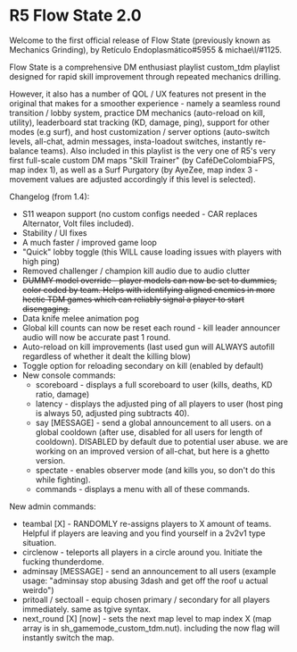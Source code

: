 # R5 Flow State 2.0
Welcome to the first official release of Flow State (previously known as Mechanics Grinding), by Retículo Endoplasmático#5955 & michae\l/#1125.

Flow State is a comprehensive DM enthusiast playlist custom_tdm playlist designed for rapid skill improvement through repeated mechanics drilling.

However, it also has a number of QOL / UX features not present in the original that makes for a smoother experience - namely a seamless round transition / lobby system, practice DM mechanics (auto-reload on kill, utility), leaderboard stat tracking (KD, damage, ping), support for other modes (e.g surf), and host customization / server options (auto-switch levels, all-chat, admin messages, insta-loadout switches, instantly re-balance teams). Also included in this playlist is the very one of R5's very first full-scale custom DM maps "Skill Trainer" (by CaféDeColombiaFPS, map index 1), as well as a Surf Purgatory (by AyeZee, map index 3 - movement values are adjusted accordingly if this level is selected).

Changelog (from 1.4):
* S11 weapon support (no custom configs needed - CAR replaces Alternator, Volt files included).
* Stability / UI fixes
* A much faster / improved game loop
* "Quick" lobby toggle (this WILL cause loading issues with players with high ping)
* Removed challenger / champion kill audio due to audio clutter
* ~~DUMMY model override - player models can now be set to dummies, color coded by team. Helps with identifying aligned enemies in more hectic TDM games which can reliably signal a player to start disengaging.~~
* Data knife melee animation pog
* Global kill counts can now be reset each round - kill leader announcer audio will now be accurate past 1 round.
* Auto-reload on kill improvements (last used gun will ALWAYS autofill regardless of whether it dealt the killing blow)
* Toggle option for reloading secondary on kill (enabled by default)
* New console commands:
  * scoreboard - displays a full scoreboard to user (kills, deaths, KD ratio, damage)
  * latency - displays the adjusted ping of all players to user (host ping is always 50, adjusted ping subtracts 40).
  * say [MESSAGE] - send a global announcement to all users. on a global cooldown (after use, disabled for all users for length of cooldown). DISABLED by default due to potential user abuse. we are working on an improved version of all-chat, but here is a ghetto version.
  * spectate - enables observer mode (and kills you, so don't do this while fighting).
  * commands - displays a menu with all of these commands.


New admin commands:
  * teambal [X] - RANDOMLY re-assigns players to X amount of teams. Helpful if players are leaving and you find yourself in a 2v2v1 type situation.
  * circlenow - teleports all players in a circle around you. Initiate the fucking thunderdome.
  * adminsay [MESSAGE] - send an announcement to all users (example usage: "adminsay stop abusing 3dash and get off the roof u actual weirdo")
  * pritoall / sectoall - equip chosen primary / secondary for all players immediately. same as tgive syntax.
  * next_round [X] [now] - sets the next map level to map index X (map array is in sh_gamemode_custom_tdm.nut). including the now flag will instantly switch the map.
